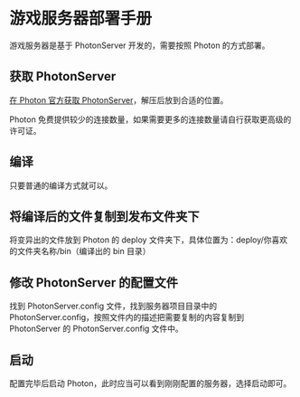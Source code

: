 # 游戏服务器部署手册

游戏服务器是基于 PhotonServer 开发的，需要按照 Photon 的方式部署。

## 获取 PhotonServer

[在 Photon 官方获取 PhotonServer](https://www.photonengine.com/en-US/sdks#server-sdkserverserver)，解压后放到合适的位置。

Photon 免费提供较少的连接数量，如果需要更多的连接数量请自行获取更高级的许可证。

## 编译

只要普通的编译方式就可以。

## 将编译后的文件复制到发布文件夹下

将变异出的文件放到 Photon 的 deploy 文件夹下，具体位置为：deploy/你喜欢的文件夹名称/bin（编译出的 bin 目录）

## 修改 PhotonServer 的配置文件

找到 PhotonServer.config 文件，找到服务器项目目录中的 PhotonServer.config，按照文件内的描述把需要复制的内容复制到 PhotonServer 的 PhotonServer.config 文件中。

## 启动

配置完毕后启动 Photon，此时应当可以看到刚刚配置的服务器，选择启动即可。
